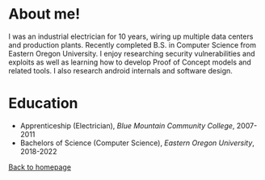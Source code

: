 <h1>About me!</h1>

I was an industrial electrician for 10 years, wiring up multiple data centers and 
production plants. Recently completed B.S. in Computer Science from Eastern Oregon University. 
I enjoy researching security vulnerabilities and exploits as well as learning how to develop 
Proof of Concept models and related tools. I also research android internals and software design.

# Education
* Apprenticeship (Electrician), *Blue Mountain Community College*, 2007-2011
* Bachelors of Science (Computer Science), *Eastern Oregon University*, 2018-2022


[Back to homepage](index.md)
